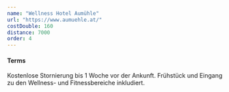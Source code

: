 ```yaml
---
name: "Wellness Hotel Aumühle"
url: "https://www.aumuehle.at/"
costDouble: 160
distance: 7000
order: 4
---
```


#### Terms

Kostenlose Stornierung bis 1 Woche vor der Ankunft. Frühstück und Eingang zu den Wellness- und Fitnessbereiche inkludiert.
